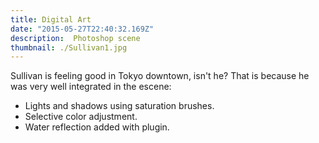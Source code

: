 ```yaml
---
title: Digital Art
date: "2015-05-27T22:40:32.169Z"
description:  Photoshop scene
thumbnail: ./Sullivan1.jpg
---
```


Sullivan is feeling good in Tokyo downtown, isn't he?
That is because he was very well integrated in the escene:
- Lights and shadows using saturation brushes.
- Selective color adjustment.
- Water reflection added with plugin.